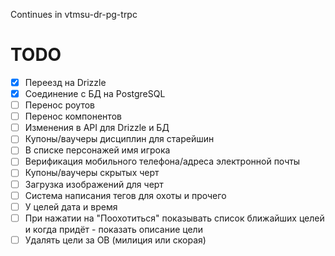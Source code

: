 Continues in vtmsu-dr-pg-trpc

# TODO

- [x] Переезд на Drizzle
- [x] Соединение с БД на PostgreSQL
- [ ] Перенос роутов
- [ ] Перенос компонентов
- [ ] Изменения в API для Drizzle и БД
- [ ] Купоны/ваучеры дисциплин для старейшин
- [ ] В списке персонажей имя игрока
- [ ] Верификация мобильного телефона/адреса электронной почты
- [ ] Купоны/ваучеры скрытых черт
- [ ] Загрузка изображений для черт
- [ ] Система написания тегов для охоты и прочего
- [ ] У целей дата и время
- [ ] При нажатии на "Поохотиться" показывать список ближайших целей и когда придёт - показать описание цели
- [ ] Удалять цели за ОВ (милиция или скорая)
